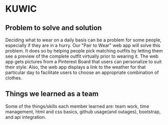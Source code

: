 # KUWIC

## Problem to solve and solution
Deciding what to wear on a daily basis can be a problem for some people, especially if they are in a hurry.
Our "Pair to Wear" web app will solve this problem. It does so by helping people pick matching outfits by letting them see a preview
of the complete outfit virtually prior to wearing it. The web app gets pictures from a Pinterest Board that users can personalize to
suit their style. Also, the web app displays a link to the weather for that particular day to facilitate users to choose an appropriate
combination of clothes. 

## Things we learned as a team
Some of the things/skills each member learned are: team work, time management, html and css basics, github usage(and outages),
bootstrap, and api integration.

